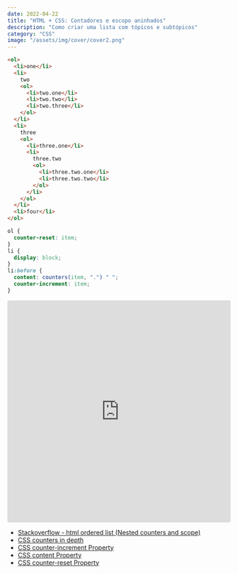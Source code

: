 ```yaml
---
date: 2022-04-22
title: "HTML + CSS: Contadores e escopo aninhados"
description: "Como criar uma lista com tópicos e subtópicos"
category: "CSS"
image: "/assets/img/cover/cover2.png"
---
```


```html
<ol>
  <li>one</li>
  <li>
    two
    <ol>
      <li>two.one</li>
      <li>two.two</li>
      <li>two.three</li>
    </ol>
  </li>
  <li>
    three
    <ol>
      <li>three.one</li>
      <li>
        three.two
        <ol>
          <li>three.two.one</li>
          <li>three.two.two</li>
        </ol>
      </li>
    </ol>
  </li>
  <li>four</li>
</ol>
```

```css
ol {
  counter-reset: item;
}
li {
  display: block;
}
li:before {
  content: counters(item, ".") " ";
  counter-increment: item;
}
```

<iframe src="https://codesandbox.io/embed/html-list-nested-counters-and-scope-yukb2t?fontsize=14&hidenavigation=1&theme=dark"
  style="width:100%; height:500px; border:0; border-radius: 4px; overflow:hidden;"
  title="html list - nested counters and scope"
  allow="camera; geolocation; microphone;"
  sandbox="allow-forms allow-modals allow-popups allow-presentation allow-same-origin allow-scripts"
></iframe>

- <a href="https://stackoverflow.com/questions/10405945/html-ordered-list-1-1-1-2-nested-counters-and-scope-not-working" target="_blank" rel="noopener noreferrer">Stackoverflow - html ordered list (Nested counters and scope)</a>
- <a href="https://gabrieleromanato.name/css-counters-in-depth" target="_blank" rel="noopener noreferrer">CSS counters in depth</a>
- <a href="https://www.w3schools.com/cssref/pr_gen_counter-increment.asp" target="_blank" rel="noopener noreferrer">CSS counter-increment Property</a>
- <a href="https://www.w3schools.com/cssref/pr_gen_content.asp" target="_blank" rel="noopener noreferrer">CSS content Property</a>
- <a href="https://www.w3schools.com/cssref/pr_gen_counter-reset.asp" target="_blank" rel="noopener noreferrer">CSS counter-reset Property</a>
